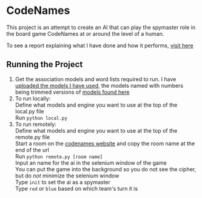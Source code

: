 CodeNames
=========

This project is an attempt to create an AI that can play the spymaster role in the board game CodeNames at or around the level of a human.

To see a report explaining what I have done and how it performs, [visit here](https://docs.google.com/document/d/1Em-Eb0xMGwogTIeCImytmzTrkSaFKozmYJZQmxP_Ee8/edit?usp=sharing)

Running the Project
-------------------
1. Get the association models and word lists required to run. I have [uploaded the models I have used](https://drive.google.com/drive/folders/12i2WA_B-LHDkjzPFoMXtm2nNspy5qK9y?usp=sharing), the models named with numbers being trimmed versions of [models found here](http://vectors.nlpl.eu/repository/)
2. To run locally:
  <br /> Define what models and engine you want to use at the top of the local.py file
  <br /> Run `python local.py`
3. To run remotely:
  <br /> Define what models and engine you want to use at the top of the remote.py file
  <br /> Start a room on the [codenames website](https://codenames.game/) and copy the room name at the end of the url
  <br /> Run `python remote.py [room name]`
  <br /> Input an name for the ai in the selenium window of the game
  <br /> You can put the game into the background so you do not see the cipher, but do *not* minimize the selenium window
  <br /> Type `init` to set the ai as a spymaster
  <br /> Type `red` or `blue` based on which team's turn it is
